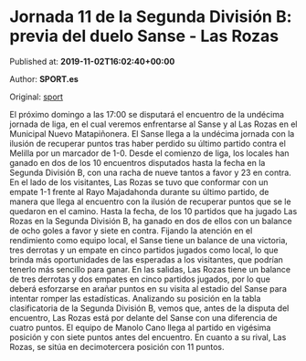 
# Jornada 11 de la Segunda División B: previa del duelo Sanse - Las Rozas

Published at: **2019-11-02T16:02:40+00:00**

Author: **SPORT.es**

Original: [sport](https://www.sport.es/es/noticias/segunda-division-b/jornada-11-de-la-segunda-division-b-previa-del-duelo-sanse---las-rozas-7711702)

El próximo domingo a las 17:00 se disputará el encuentro de la undécima jornada de liga, en el cual veremos enfrentarse al Sanse y al Las Rozas en el Municipal Nuevo Matapiñonera.
El Sanse llega a la undécima jornada con la ilusión de recuperar puntos tras haber perdido su último partido contra el Melilla por un marcador de 1-0. Desde el comienzo de liga, los locales han ganado en dos de los 10 encuentros disputados hasta la fecha en la Segunda División B, con una racha de nueve tantos a favor y 23 en contra.
En el lado de los visitantes, Las Rozas se tuvo que conformar con un empate 1-1 frente al Rayo Majadahonda durante su último partido, de manera que llega al encuentro con la ilusión de recuperar puntos que se le quedaron en el camino. Hasta la fecha, de los 10 partidos que ha jugado Las Rozas en la Segunda División B, ha ganado en dos de ellos con un balance de ocho goles a favor y siete en contra.
Fijando la atención en el rendimiento como equipo local, el Sanse tiene un balance de una victoria, tres derrotas y un empate en cinco partidos jugados como local, lo que brinda más oportunidades de las esperadas a los visitantes, que podrían tenerlo más sencillo para ganar. En las salidas, Las Rozas tiene un balance de tres derrotas y dos empates en cinco partidos jugados, por lo que deberá esforzarse en arañar puntos en su visita al estadio del Sanse para intentar romper las estadísticas.
Analizando su posición en la tabla clasificatoria de la Segunda División B, vemos que, antes de la disputa del encuentro, Las Rozas está por delante del Sanse con una diferencia de cuatro puntos. El equipo de Manolo Cano llega al partido en vigésima posición y con siete puntos antes del encuentro. En cuanto a su rival, Las Rozas, se sitúa en decimotercera posición con 11 puntos.
